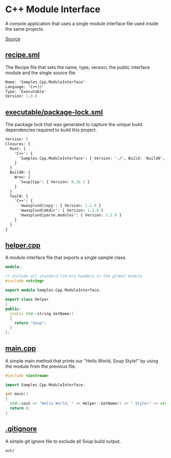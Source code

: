 # C++ Module Interface
A console application that uses a single module interface file used inside the same projects.

[Source](https://github.com/soup-build/soup/tree/main/samples/cpp/module-interface)

## [recipe.sml](https://github.com/soup-build/soup/tree/main/samples/cpp/module-interface/recipe.sml)
The Recipe file that sets the name, type, version, the public interface module and the single source file.
```sml
Name: 'Samples.Cpp.ModuleInterface'
Language: 'C++|0'
Type: 'Executable'
Version: 1.0.0
```

## [executable/package-lock.sml](https://github.com/soup-build/soup/tree/main/samples/cpp/module-interface/executable/package-lock.sml)
The package lock that was generated to capture the unique build dependencies required to build this project.
```sml
Version: 5
Closures: {
  Root: {
    'C++': {
      'Samples.Cpp.ModuleInterface': { Version: './', Build: 'Build0', Tool: 'Tool0' }
    }
  }
  Build0: {
    Wren: {
      'Soup|Cpp': { Version: 0.16.1 }
    }
  }
  Tool0: {
    'C++': {
      'mwasplund|copy': { Version: 1.2.0 }
      'mwasplund|mkdir': { Version: 1.2.0 }
      'mwasplund|parse.modules': { Version: 1.2.0 }
    }
  }
}
```

## [helper.cpp](https://github.com/soup-build/soup/tree/main/samples/cpp/module-interface/helper.cpp)
A module interface file that exports a single sample class.
```cpp
module;

// Include all standard library headers in the global module
#include <string>

export module Samples.Cpp.ModuleInterface;

export class Helper
{
public:
  static std::string GetName()
  {
    return "Soup";
  }
};
```

## [main.cpp](https://github.com/soup-build/soup/tree/main/samples/cpp/module-interface/main.cpp)
A simple main method that prints our "Hello World, Soup Style!" by using the module from the previous file.
```cpp
#include <iostream>

import Samples.Cpp.ModuleInterface;

int main()
{
  std::cout << "Hello World, " << Helper::GetName() << " Style!" << std::endl;
  return 0;
}
```

## [.gitignore](https://github.com/soup-build/soup/tree/main/samples/cpp/module-interface/.gitignore)
A simple git ignore file to exclude all Soup build output.
```
out/
```